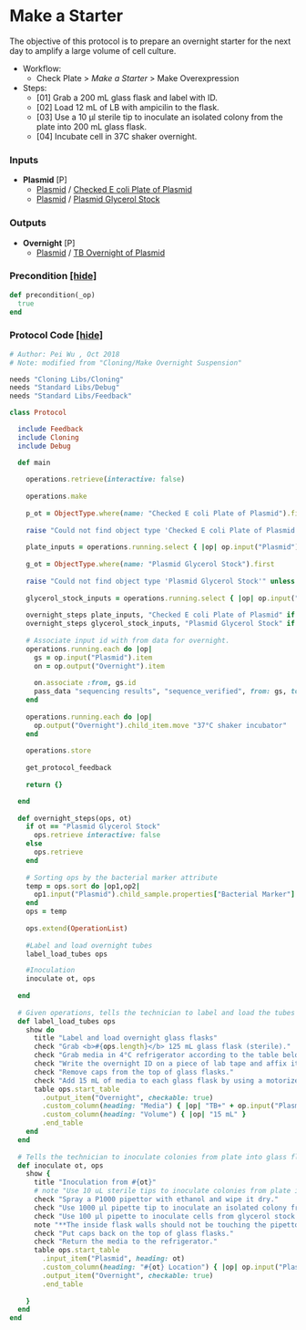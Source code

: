 # Make a Starter

The objective of this protocol is to prepare an overnight starter for the next day to amplify a large volume of cell culture.

- Workflow:
  - Check Plate > *Make a Starter* > Make Overexpression 
- Steps:
  - [01] Grab a 200 mL glass flask and label with ID.
  - [02] Load 12 mL of LB with ampicilin to the flask.
  - [03] Use a 10 µl sterile tip to inoculate an isolated colony from the plate into 200 mL glass flask.
  - [04] Incubate cell in 37C shaker overnight.
### Inputs


- **Plasmid** [P]  
  - <a href='#' onclick='easy_select("Sample Types", "Plasmid")'>Plasmid</a> / <a href='#' onclick='easy_select("Containers", "Checked E coli Plate of Plasmid")'>Checked E coli Plate of Plasmid</a>
  - <a href='#' onclick='easy_select("Sample Types", "Plasmid")'>Plasmid</a> / <a href='#' onclick='easy_select("Containers", "Plasmid Glycerol Stock")'>Plasmid Glycerol Stock</a>



### Outputs


- **Overnight** [P]  
  - <a href='#' onclick='easy_select("Sample Types", "Plasmid")'>Plasmid</a> / <a href='#' onclick='easy_select("Containers", "TB Overnight of Plasmid")'>TB Overnight of Plasmid</a>

### Precondition <a href='#' id='precondition'>[hide]</a>
```ruby
def precondition(_op)
  true
end
```

### Protocol Code <a href='#' id='protocol'>[hide]</a>
```ruby
# Author: Pei Wu , Oct 2018
# Note: modified from "Cloning/Make Overnight Suspension"

needs "Cloning Libs/Cloning"
needs "Standard Libs/Debug"
needs "Standard Libs/Feedback"

class Protocol

  include Feedback    
  include Cloning
  include Debug

  def main
      
    operations.retrieve(interactive: false)
    
    operations.make
    
    p_ot = ObjectType.where(name: "Checked E coli Plate of Plasmid").first 
    
    raise "Could not find object type 'Checked E coli Plate of Plasmid'" unless p_ot
    
    plate_inputs = operations.running.select { |op| op.input("Plasmid").item.object_type_id == p_ot.id }
    
    g_ot = ObjectType.where(name: "Plasmid Glycerol Stock").first 
    
    raise "Could not find object type 'Plasmid Glycerol Stock'" unless g_ot 
    
    glycerol_stock_inputs = operations.running.select { |op| op.input("Plasmid").item.object_type_id == g_ot.id }
    
    overnight_steps plate_inputs, "Checked E coli Plate of Plasmid" if plate_inputs.any?
    overnight_steps glycerol_stock_inputs, "Plasmid Glycerol Stock" if glycerol_stock_inputs.any?
    
    # Associate input id with from data for overnight.
    operations.running.each do |op|
      gs = op.input("Plasmid").item
      on = op.output("Overnight").item
      
      on.associate :from, gs.id
      pass_data "sequencing results", "sequence_verified", from: gs, to: on
    end
    
    operations.running.each do |op|
      op.output("Overnight").child_item.move "37°C shaker incubator"
    end
    
    operations.store
    
    get_protocol_feedback
    
    return {}

  end 
  
  def overnight_steps(ops, ot)
    if ot == "Plasmid Glycerol Stock"
      ops.retrieve interactive: false
    else
      ops.retrieve
    end
    
    # Sorting ops by the bacterial marker attribute
    temp = ops.sort do |op1,op2|
      op1.input("Plasmid").child_sample.properties["Bacterial Marker"].upcase <=> op2.input("Plasmid").child_sample.properties["Bacterial Marker"].upcase
    end
    ops = temp
    
    ops.extend(OperationList)
   
    #Label and load overnight tubes 
    label_load_tubes ops

    #Inoculation
    inoculate ot, ops
      
  end
  
  # Given operations, tells the technician to label and load the tubes the tubes
  def label_load_tubes ops
    show do
      title "Label and load overnight glass flasks"
      check "Grab <b>#{ops.length}</b> 125 mL glass flask (sterile)."
      check "Grab media in 4°C refrigerator according to the table below."
      check "Write the overnight ID on a piece of lab tape and affix it on the glass flask."
      check "Remove caps from the top of glass flasks."
      check "Add 15 mL of media to each glass flask by using a motorized pipet."
      table ops.start_table
        .output_item("Overnight", checkable: true)
        .custom_column(heading: "Media") { |op| "TB+" + op.input("Plasmid").child_sample.properties["Bacterial Marker"].upcase}
        .custom_column(heading: "Volume") { |op| "15 mL" }
        .end_table
    end
  end
  
  # Tells the technician to inoculate colonies from plate into glass flask.
  def inoculate ot, ops
    show {
      title "Inoculation from #{ot}"
      # note "Use 10 uL sterile tips to inoculate colonies from plate into 14 mL tubes according to the following table." if ot == "Checked E coli Plate of Plasmid"
      check "Spray a P1000 pipettor with ethanol and wipe it dry."
      check "Use 1000 µl pipette tip to inoculate an isolated colony from plate into 125 mL flask according to the following table." if ot == "Checked E coli Plate of Plasmid"
      check "Use 100 µl pipette to inoculate cells from glycerol stock into the 125 mL flask according to the following table." if ot == "Plasmid Glycerol Stock"
      note "**The inside flask walls should not be touching the pipettor.**"
      check "Put caps back on the top of glass flasks."
      check "Return the media to the refrigerator."
      table ops.start_table
        .input_item("Plasmid", heading: ot)
        .custom_column(heading: "#{ot} Location") { |op| op.input("Plasmid").item.location }
        .output_item("Overnight", checkable: true)
        .end_table
     
    } 
  end
end 
```
